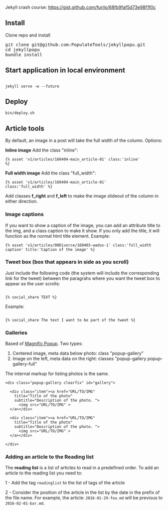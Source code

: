 Jekyll crash course: https://gist.github.com/furilo/68fb9faf5d73e98f1f0c

## Install

Clone repo and install

<pre>
git clone git@github.com:PopulateTools/jekyllpopu.git
cd jekyllpopu
bundle install
</pre>


## Start application in local environment

<code>
jekyll serve -w --future
</code>

## Deploy

```
bin/deploy.sh
```

## Article tools

By default, an image in a post will take the full width of the column. Options:

<strong>Inline image</strong> Add the class "inline":

<code>{% asset 'v1/articles/160404-main_article-01' class:'inline' %}</code>

<strong>Full width image</strong> Add the class "full_width": 

<code>{% asset 'v1/articles/160404-main_article-01' class:'full_width' %}</code>

Add classes **f_right** and **f_left** to make the image slideout of the column in either direction.

### Image captions 

If you want to show a caption of the image, you can add an attribute title to the img, and a class caption to make it show. If you only add the title, it will function as the normal html title element. Example: 

```
{% asset 'v1/articles/00Divorce/160403-wadus-1' class:'full_width caption' title:'Caption of the image' %}
```


### Tweet box (box that appears in side as you scroll)

Just include the following code (the system will include the corresponding link for the tweet) between the paragrahs where you want the tweet box to appear as the user scrolls:

<code>
{% social_share TEXT %}
</code>

Example: 

<code>
{% social_share The text I want to be part of the tweet %}
</code>


### Galleries

Based of [Magnific Popup](http://dimsemenov.com/plugins/magnific-popup/). Two types:

1. Centered image, meta data below photo: class "popup-gallery"
2. Image on the left, meta data on the right: classes "popup-gallery popup-gallery-full"

The internal markup for listing photos is the same. 

```
<div class="popup-gallery clearfix" id="gallery">

  <div class="item"><a href="URL/TO/IMG" 
    title="Title of the photo"
    subtitle="Description of the photo. ">
      <img src="URL/TO/IMG" >
  </a></div>

  <div class="item"><a href="URL/TO/IMG" 
    title="Title of the photo"
    subtitle="Description of the photo. ">
      <img src="URL/TO/IMG" >
  </a></div>

</div>
```


### Adding an article to the Reading list

The **reading list** is a list of articles to read in a predefined order. To add an article to the
reading list you need to:

1 - Add the tag `readinglist` to the list of tags of the article

2 - Consider the position of the article in the list by the date in the prefix of the file name. For
example, the article: `2016-01-29-foo.md` will be previous to `2016-02-01-bar.md`.

